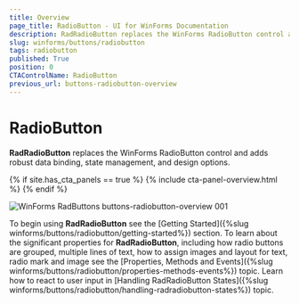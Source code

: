 ```yaml
---
title: Overview
page_title: RadioButton - UI for WinForms Documentation
description: RadRadioButton replaces the WinForms RadioButton control and adds robust data binding, state management, and design options. 
slug: winforms/buttons/radiobutton
tags: radiobutton
published: True
position: 0
CTAControlName: RadioButton
previous_url: buttons-radiobutton-overview
---
```


# RadioButton

__RadRadioButton__ replaces the WinForms RadioButton control and adds robust data binding, state management, and design options. 

{% if site.has_cta_panels == true %}
{% include cta-panel-overview.html %}
{% endif %}

![WinForms RadButtons buttons-radiobutton-overview 001](images/buttons-radiobutton-overview001.png)

To begin using __RadRadioButton__ see the [Getting Started]({%slug winforms/buttons/radiobutton/getting-started%}) section. To learn about the significant properties for __RadRadioButton__, including how radio buttons are grouped, multiple lines of text, how to assign images and layout for text, radio mark and image see the [Properties, Methods and Events]({%slug winforms/buttons/radiobutton/properties-methods-events%}) topic. Learn how to react to user input in [Handling RadRadioButton States]({%slug winforms/buttons/radiobutton/handling-radradiobutton-states%}) topic.
